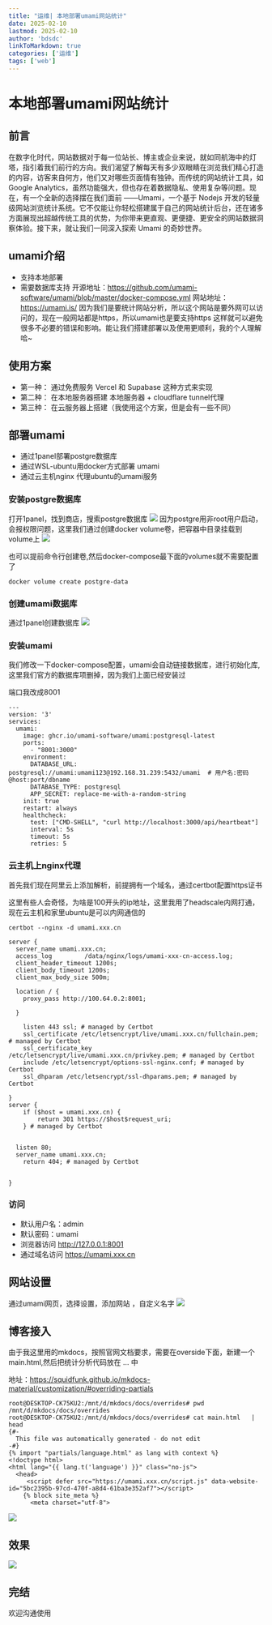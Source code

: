 ```yaml
---
title: "运维| 本地部署umami网站统计"
date: 2025-02-10
lastmod: 2025-02-10
author: 'bdsdc'
linkToMarkdown: true
categories: ['运维']
tags: ['web']
---
```


# 本地部署umami网站统计

## 前言
在数字化时代，网站数据对于每一位站长、博主或企业来说，就如同航海中的灯塔，指引着我们前行的方向。我们渴望了解每天有多少双眼睛在浏览我们精心打造的内容，访客来自何方，他们又对哪些页面情有独钟。而传统的网站统计工具，如 Google Analytics，虽然功能强大，但也存在着数据隐私、使用复杂等问题。现在，有一个全新的选择摆在我们面前 ——Umami，一个基于 Nodejs 开发的轻量级网站浏览统计系统。它不仅能让你轻松搭建属于自己的网站统计后台，还在诸多方面展现出超越传统工具的优势，为你带来更直观、更便捷、更安全的网站数据洞察体验。接下来，就让我们一同深入探索 Umami 的奇妙世界。


## umami介绍
- 支持本地部署
- 需要数据库支持
开源地址：https://github.com/umami-software/umami/blob/master/docker-compose.yml
网站地址：https://umami.is/
因为我们是要统计网站分析，所以这个网站是要外网可以访问的，现在一般网站都是https，所以umami也是要支持https
这样就可以避免很多不必要的错误和影响。能让我们搭建部署以及使用更顺利，我的个人理解哈~ 

## 使用方案
- 第一种： 通过免费服务 Vercel 和 Supabase 这种方式来实现
- 第二种： 在本地服务器搭建 本地服务器 + cloudflare tunnel代理 
- 第三种： 在云服务器上搭建（我使用这个方案，但是会有一些不同）

## 部署umami
- 通过1panel部署postgre数据库
- 通过WSL-ubuntu用docker方式部署 umami
- 通过云主机nginx 代理ubuntu的umami服务

### 安装postgre数据库
打开1panel，找到商店，搜索postgre数据库 
![](https://bdsblog.oss-cn-shanghai.aliyuncs.com/blog/202502101619421.png)
因为postgre用非root用户启动，会报权限问题，这里我们通过创建docker volume卷，把容器中目录挂载到volume上 
![](https://bdsblog.oss-cn-shanghai.aliyuncs.com/blog/202502101623913.png)

也可以提前命令行创建卷,然后docker-compose最下面的volumes就不需要配置了
```shell
docker volume create postgre-data
```
### 创建umami数据库 
通过1panel创建数据库 
![](https://bdsblog.oss-cn-shanghai.aliyuncs.com/blog/202502101626131.png)

### 安装umami
我们修改一下docker-compose配置，umami会自动链接数据库，进行初始化库,这里我们官方的数据库项删掉，因为我们上面已经安装过

端口我改成8001 
```shell
---
version: '3'
services:
  umami:
    image: ghcr.io/umami-software/umami:postgresql-latest
    ports:
      - "8001:3000"
    environment:
      DATABASE_URL: postgresql://umami:umami123@192.168.31.239:5432/umami  # 用户名:密码@host:port/dbname 
      DATABASE_TYPE: postgresql
      APP_SECRET: replace-me-with-a-random-string
    init: true
    restart: always
    healthcheck:
      test: ["CMD-SHELL", "curl http://localhost:3000/api/heartbeat"]
      interval: 5s
      timeout: 5s
      retries: 5
```
### 云主机上nginx代理
首先我们现在阿里云上添加解析，前提拥有一个域名，通过certbot配置https证书

这里有些人会奇怪，为啥是100开头的ip地址，这里我用了headscale内网打通，现在云主机和家里ubuntu是可以内网通信的
```shell
certbot --nginx -d umami.xxx.cn 

server {
  server_name umami.xxx.cn;
  access_log         /data/nginx/logs/umami-xxx-cn-access.log;
  client_header_timeout 1200s;
  client_body_timeout 1200s;
  client_max_body_size 500m;

  location / {
    proxy_pass http://100.64.0.2:8001;
  
  }

    listen 443 ssl; # managed by Certbot
    ssl_certificate /etc/letsencrypt/live/umami.xxx.cn/fullchain.pem; # managed by Certbot
    ssl_certificate_key /etc/letsencrypt/live/umami.xxx.cn/privkey.pem; # managed by Certbot
    include /etc/letsencrypt/options-ssl-nginx.conf; # managed by Certbot
    ssl_dhparam /etc/letsencrypt/ssl-dhparams.pem; # managed by Certbot

}
server {
    if ($host = umami.xxx.cn) {
        return 301 https://$host$request_uri;
    } # managed by Certbot


  listen 80;
  server_name umami.xxx.cn;
    return 404; # managed by Certbot


}
```
### 访问
- 默认用户名：admin 
- 默认密码：umami
- 浏览器访问 http://127.0.0.1:8001
- 通过域名访问 https://umami.xxx.cn 

## 网站设置
通过umami网页，选择设置，添加网站 ，自定义名字 
![](https://bdsblog.oss-cn-shanghai.aliyuncs.com/blog/202502101640133.png)
## 博客接入
由于我这里用的mkdocs，按照官网文档要求，需要在overside下面，新建一个main.html,然后把统计分析代码放在<head> ... </head>中

地址：https://squidfunk.github.io/mkdocs-material/customization/#overriding-partials

```shell
root@DESKTOP-CK75KU2:/mnt/d/mkdocs/docs/overrides# pwd
/mnt/d/mkdocs/docs/overrides
root@DESKTOP-CK75KU2:/mnt/d/mkdocs/docs/overrides# cat main.html   | head 
{#-
  This file was automatically generated - do not edit
-#}
{% import "partials/language.html" as lang with context %}
<!doctype html>
<html lang="{{ lang.t('language') }}" class="no-js">
  <head>  
     <script defer src="https://umami.xxx.cn/script.js" data-website-id="5bc2395b-97cd-470f-a8d4-61ba3e352af7"></script> 	   
    {% block site_meta %}
      <meta charset="utf-8">

```
![](https://bdsblog.oss-cn-shanghai.aliyuncs.com/blog/202502101645822.png)

## 效果
![](https://bdsblog.oss-cn-shanghai.aliyuncs.com/blog/202502101648951.png)

## 完结
欢迎沟通使用
